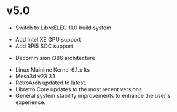 # v5.0
* Switch to LibreELEC 11.0 build system
+ Add Intel XE GPU support
+ Add RPi5 SOC support
- Decommision i386 architecture
+ Linux Mainline Kernel 6.1.x lts
+ Mesa3d v23.3.1
+ RetroArch updated to latest.
+ Libretro Core updates to the most recent versions 
+ General system stability improvements to enhance the user's experience.
